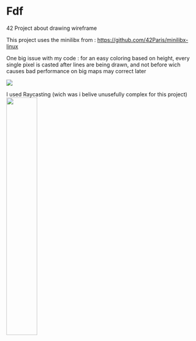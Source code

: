# Fdf
42 Project about drawing wireframe

This project uses the minilibx from : https://github.com/42Paris/minilibx-linux

One big issue with my code : for an easy coloring based on height, every single pixel is casted after lines are being drawn, and not before wich causes bad performance on big maps may correct later

![](https://github.com/app-gitKaiwho/Fdf/blob/main/42.gif)

I used Raycasting (wich was i belive unusefully complex for this project)
<img src="https://github.com/app-gitKaiwho/Fdf/assets/71593397/d4d0ad36-c728-4153-ade6-9650ba679e46" width="40%" height="40%"/>
